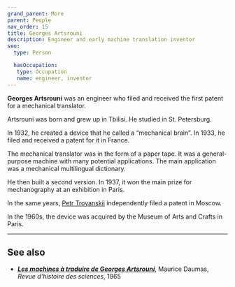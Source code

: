 ```yaml
---
grand_parent: More
parent: People
nav_order: 15
title: Georges Artsrouni
description: Engineer and early machine translation inventor
seo:
  type: Person

  hasOccupation:
   type: Occupation
   name: engineer, inventor
---
```


**Georges Artsrouni** was an engineer who filed and received the first patent for a mechanical translator.

Artsrouni was born and grew up in Tbilisi.
He studied in St. Petersburg.

In 1932, he created a device that he called a “mechanical brain”.
In 1933, he filed and received a patent for it in France.

The mechanical translator was in the form of a paper tape.
It was a general-purpose machine with many potential applications.
The main application was a mechanical multilingual dictionary.

He then built a second version.
In 1937, it won the main prize for mechanography at an exhibition in Paris.

In the same years, [Petr Troyanskii](/petr-troyanskii) independently filed a patent in Moscow.

In the 1960s, the device was acquired by the Museum of Arts and Crafts in Paris.

---

## See also

- [***Les machines à traduire de Georges Artsrouni***](https://www.persee.fr/doc/rhs_0048-7996_1965_num_18_3_2427), Maurice Daumas, *Revue d’histoire des sciences*, 1965
